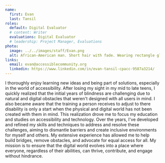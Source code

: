 ```yaml
---
name:
  first: Evan
  last: Tansil
roles:
  default: Digital Evaluator
  # content: Writer
  evaluations: Digital Evaluator
  # leadership: Project Manager, Evaluations
photo:
  image: ../../images/staff/Evan.png
  alt: African-American man. Short hair with fade. Wearing rectangle glasses. White shirt, with blue blazer.
links:
  email: evan@accessiblecommunity.org
  linkedin: https://www.linkedin.com/in/evan-tansil-cpacc-9587a3214/
---
```


I thoroughly enjoy learning new ideas and being part of solutions, especially in the world of
accessibility. After losing my sight in my mid to late teens, I quickly realized that the initial years
of blindness are challenging due to natural and digital obstacles that weren't designed with all
users in mind. I also became aware that the training a person receives to adjust to there
disability is only a start when the physical and digital world has not been created with them in
mind. This realization drove me to focus my education and studies on accessibility and
technology. Over the years, I've developed and refined my skills and techniques to address and
resolve these challenges, aiming to dismantle barriers and create inclusive environments for
myself and others. My extensive experience has allowed me to help build bridges, remove
obstacles, and advocate for equal access for all. My mission is to ensure that the digital world
evolves into a place where everyone, regardless of their abilities, can thrive, contribute, and
engage without hindrance.
